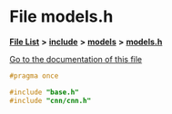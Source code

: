 

# File models.h

[**File List**](files.md) **>** [**include**](dir_d44c64559bbebec7f509842c48db8b23.md) **>** [**models**](dir_828b612f8450ccb3091aade92090c8e3.md) **>** [**models.h**](models_8h.md)

[Go to the documentation of this file](models_8h.md)


```C++
#pragma once

#include "base.h"
#include "cnn/cnn.h"
```


